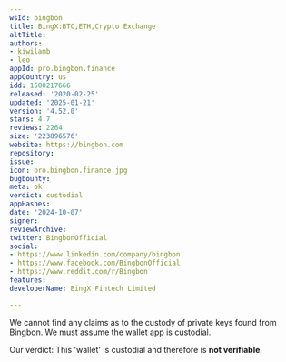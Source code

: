 ```yaml
---
wsId: bingbon
title: BingX:BTC,ETH,Crypto Exchange
altTitle: 
authors:
- kiwilamb
- leo
appId: pro.bingbon.finance
appCountry: us
idd: 1500217666
released: '2020-02-25'
updated: '2025-01-21'
version: '4.52.0'
stars: 4.7
reviews: 2264
size: '223896576'
website: https://bingbon.com
repository: 
issue: 
icon: pro.bingbon.finance.jpg
bugbounty: 
meta: ok
verdict: custodial
appHashes: 
date: '2024-10-07'
signer: 
reviewArchive: 
twitter: BingbonOfficial
social:
- https://www.linkedin.com/company/bingbon
- https://www.facebook.com/BingbonOfficial
- https://www.reddit.com/r/Bingbon
features: 
developerName: BingX Fintech Limited

---
```


We cannot find any claims as to the custody of private keys found from Bingbon.
We must assume the wallet app is custodial.

Our verdict: This 'wallet' is custodial and therefore is **not verifiable**.

